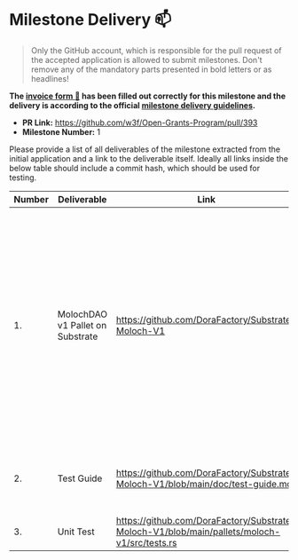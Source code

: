 # Milestone Delivery :mailbox:

> Only the GitHub account, which is responsible for the pull request of the accepted application is allowed to submit milestones. Don't remove any of the mandatory parts presented in bold letters or as headlines!

**The [invoice form :pencil:](https://docs.google.com/forms/d/e/1FAIpQLSdSqj2vYjvpiIytkjcc40Pwl0Eg76WGUAq5L9e8eFuuOegmLw/viewform) has been filled out correctly for this milestone and the delivery is according to the official [milestone delivery guidelines](https://github.com/w3f/General-Grants-Program/blob/master/grants/milestone-deliverables-guidelines.md).**

- **PR Link:** https://github.com/w3f/Open-Grants-Program/pull/393
- **Milestone Number:** 1

Please provide a list of all deliverables of the milestone extracted from the initial application and a link to the deliverable itself. Ideally all links inside the below table should include a commit hash, which should be used for testing.

| Number | Deliverable                      | Link                                                                                        | Notes                                                                                                                                                                                                  |
| ------ | -------------------------------- | ------------------------------------------------------------------------------------------- | ------------------------------------------------------------------------------------------------------------------------------------------------------------------------------------------------------ |
| 1.     | MolochDAO v1 Pallet on Substrate | https://github.com/DoraFactory/Substrate-Moloch-V1                                          | This pallet impplements MolochDAO v1 on Substrate. Key functions include: summon a MolochDAO, create a proposal, submit a proposal, vote for a proposal, process a proposal, guild bank, and ragequit. |
| 2.     | Test Guide                       | https://github.com/DoraFactory/Substrate-Moloch-V1/blob/main/doc/test-guide.md              | Follow test guide to test all functions of MolochDAO v1                                                                                                                                                |
| 3.     | Unit Test                        | https://github.com/DoraFactory/Substrate-Moloch-V1/blob/main/pallets/moloch-v1/src/tests.rs | Use unit tests in test.rs                                                                                                                                                                              |
